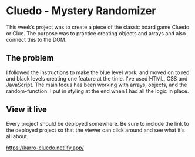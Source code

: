 # Cluedo - Mystery Randomizer

This week’s project was to create a piece of the classic board game Cluedo or Clue. 
The purpose was to practice creating objects and arrays and also connect this to the DOM.


## The problem

I followed the instructions to make the blue level work, and moved on to red and black levels creating one feature at the time. 
I've used HTML, CSS and JavaScript. The main focus has been working with arrays, objects, and the random-function.
I put in styling at the end when I had all the logic in place. 

## View it live

Every project should be deployed somewhere. Be sure to include the link to the deployed project so that the viewer can click around and see what it's all about.

https://karro-cluedo.netlify.app/ 
